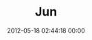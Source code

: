 ---
title: "Jun"
date: 2012-05-18 02:44:18 00:00
permalink: /junyosh
twitter: "junyosh"
likes: [112]
id: 173
gravatar: "http://www.gravatar.com/avatar/ef4b0c6c3ff09253d89bc6d660d97bc9"
---